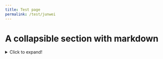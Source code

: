 ```yaml
---
title: Test page
permalink: /test/junwei
---
```


# A collapsible section with markdown
<details>
  <summary>Click to expand!</summary>
  
  ## What to eat at McDonald's ?
  1. McSpicy Double
  2. Nuggets
     * 6 piece
     * 9 piece
</details>
